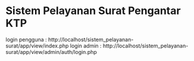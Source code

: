 # Sistem Pelayanan Surat Pengantar KTP

login pengguna : http://localhost/sistem_pelayanan-surat/app/view/index.php
login admin : http://localhost/sistem_pelayanan-surat/app/view/admin/auth/login.php